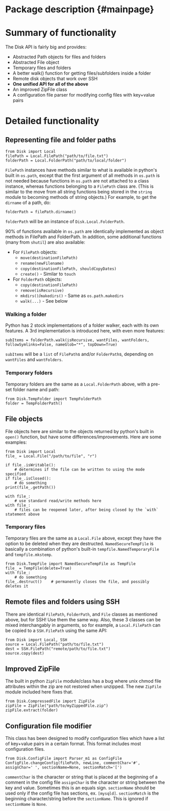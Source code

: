 Package description	{#mainpage}
===================

# Summary of functionality

The Disk API is fairly big and provides:

- Abstracted Path objects for files and folders
- Abstracted File object
- Temporary files and folders
- A better walk() function for getting files/subfolders inside a folder
- Remote disk objects that work over SSH
- __One unified API for all of the above__
- An improved ZipFile class
- A configuration file parser for modifying config files with key+value pairs

# Detailed functionality

## Representing file and folder paths

	from Disk import Local
	filePath = Local.FilePath("path/to/file.txt")
	folderPath = Local.FolderPath("path/to/local/folder")

`FilePath` instances have methods similar to what is available in python's built in `os.path`, except that the
first argument of all methods in `os.path` is not needed because functions in `os.path` are not attached to a
class instance, whereas functions belonging to a `FilePath` class are. (This is similar to the move from all
string functions being stored in the `string` module to becoming methods of string objects.) For example, to
get the `dirname` of a path, do:

	folderPath = filePath.dirname()

`folderPath` will be an instance of `Disk.Local.FolderPath`.

90% of functions available in `os.path` are identically implemented as object methods in FilePath and FolderPath.
In addition, some additional functions (many from `shutil`) are also available:

- For `FilePath` objects:
  - `move(destinationFilePath)`
  - `rename(newFilename)`
  - `copy(destinationFilePath, shouldCopyDates)`
  - `create()` - Similar to `touch`
- For `FolderPath` objects:
  - `copy(destinationFilePath)`
  - `remove(isRecursive)`
  - `mkdirs()`/`makedirs()` - Same as `os.path.makedirs`
  - `walk(...)` - See below

### Walking a folder

Python has 2 stock implementations of a folder walker, each with its own features. A 3rd implementation is
introduced here, with even more features:

	subItems = folderPath.walk(isRecursive, wantFiles, wantFolders, followSymlinks=False, nameGlob="*", topDown=True)

`subItems` will be a `list` of `FilePath`s and/or `FolderPath`s, depending on `wantFiles` and `wantFolders`.

### Temporary folders

Temporary folders are the same as a `Local.FolderPath` above, with a pre-set folder name and path:

	from Disk.TempFolder import TempFolderPath
	folder = TempFolderPath()

## File objects

File objects here are similar to the objects returned by python's built in `open()` function, but have some
differences/improvements. Here are some examples:

	from Disk import Local
	file_ = Local.File("/path/to/file", "r")
	
	if file_.isWritable():
		# determines if the file can be written to using the mode specified
	if file_.isClosed():
		# do something
	print(file_.getPath())
	
	with file_:
		# use standard read/write methods here
	with file_:
		# files can be reopened later, after being closed by the `with` statement above

### Temporary files

Temporary files are the same as a `Local.File` above, except they have the option to be deleted when they are destructed.
`NamedSecureTempFile` is basically a combination of python's built-in `tempfile.NamedTemporaryFile` and `tempfile.mkstemp`.

	from Disk.TempFile import NamedSecureTempFile as TempFile
	file_ = TempFile(delete=True)
	with file_:
		# do something
	file_.destruct()	# permanently closes the file, and possibly deletes it

## Remote files and folders using SSH

There are identical `FilePath`, `FolderPath`, and `File` classes as mentioned above, but for SSH! Use them the same way.
Also, these 3 classes can be mixed interchangably in arguments, so for example, a `Local.FilePath` can be copied to a
`SSH.FilePath` using the same API:

	from Disk import Local, SSH
	source = Local.FilePath("path/to/file.txt")
	dest = SSH.FilePath("remote/path/to/file.txt")
	source.copy(dest)

## Improved ZipFile

The built in python `ZipFile` module/class has a bug where unix chmod file attributes within the zip are not restored
when unzipped. The new `ZipFile` module included here fixes that.

	from Disk.CompressedFile import ZipFile
	zipFile = ZipFile("path/to/myZippedFile.zip")
	zipFile.extract(folder)

## Configuration file modifier

This class has been designed to modify configuration files which have a list of key+value pairs in a certain format.
This format includes most configuration files.

	from Disk.ConfigFile import Parser_m1 as ConfigFile
	ConfigFile.changeConfig(filePath, newLine, commentChar='#', assignChar=' ', sectionName=None, sectionMatch='[')

`commentChar` is the character or string that is placed at the beginning of a comment in the config file
`assignChar` is the character or string between the key and value. Sometimes this is an equals sign.
`sectionName` should be used only if the config file has sections, ex. `[mysqld]`.
`sectionMatch` is the beginning character/string before the `sectionName`. This is ignored if `sectionName` is `None`.

